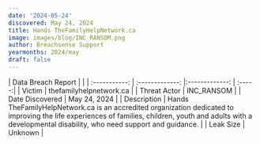 ```yaml
---
date: '2024-05-24'
discovered: May 24, 2024
title: Hands TheFamilyHelpNetwork.ca
image: images/blog/INC_RANSOM.png
author: Breachsense Support
yearmonths: 2024/may
draft: false
---
```


| Data Breach Report           |              | 
| :-----------: | :-------------:     |:-------------:    | :-----:|
| Victim      | thefamilyhelpnetwork.ca      | 
| Threat Actor      | INC_RANSOM      | 
| Date Discovered      | May 24, 2024      | 
| Description      | Hands TheFamilyHelpNetwork.ca is an accredited organization dedicated to improving the life experiences of families, children, youth and adults with a developmental disability, who need support and guidance.      | 
| Leak Size      | Unknown      | 

